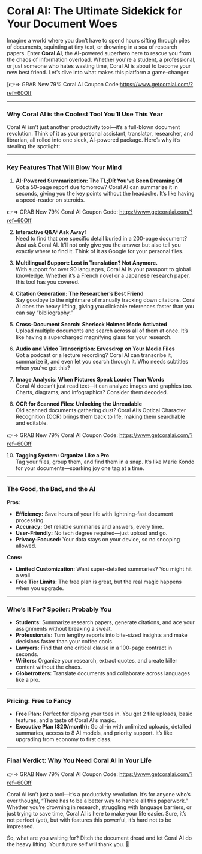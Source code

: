 # Coral AI: The Ultimate Sidekick for Your Document Woes

Imagine a world where you don’t have to spend hours sifting through piles of documents, squinting at tiny text, or drowning in a sea of research papers. Enter **Coral AI**, the AI-powered superhero here to rescue you from the chaos of information overload. Whether you're a student, a professional, or just someone who hates wasting time, Coral AI is about to become your new best friend. Let’s dive into what makes this platform a game-changer.

[👉⇒ GRAB New 79% Coral AI Coupon Code:https://www.getcoralai.com/?ref=60Off

---

### **Why Coral AI is the Coolest Tool You’ll Use This Year**

Coral AI isn’t just another productivity tool—it’s a full-blown document revolution. Think of it as your personal assistant, translator, researcher, and librarian, all rolled into one sleek, AI-powered package. Here’s why it’s stealing the spotlight:

---

### **Key Features That Will Blow Your Mind**

1. **AI-Powered Summarization: The TL;DR You’ve Been Dreaming Of**  
   Got a 50-page report due tomorrow? Coral AI can summarize it in seconds, giving you the key points without the headache. It’s like having a speed-reader on steroids.

👉⇒ GRAB New 79% Coral AI Coupon Code: https://www.getcoralai.com/?ref=60Off


2. **Interactive Q&A: Ask Away!**  
   Need to find that one specific detail buried in a 200-page document? Just ask Coral AI. It’ll not only give you the answer but also tell you exactly where to find it. Think of it as Google for your personal files.

3. **Multilingual Support: Lost in Translation? Not Anymore.**  
   With support for over 90 languages, Coral AI is your passport to global knowledge. Whether it’s a French novel or a Japanese research paper, this tool has you covered.

4. **Citation Generation: The Researcher’s Best Friend**  
   Say goodbye to the nightmare of manually tracking down citations. Coral AI does the heavy lifting, giving you clickable references faster than you can say “bibliography.”

5. **Cross-Document Search: Sherlock Holmes Mode Activated**  
   Upload multiple documents and search across all of them at once. It’s like having a supercharged magnifying glass for your research.

6. **Audio and Video Transcription: Eavesdrop on Your Media Files**  
   Got a podcast or a lecture recording? Coral AI can transcribe it, summarize it, and even let you search through it. Who needs subtitles when you’ve got this?

7. **Image Analysis: When Pictures Speak Louder Than Words**  
   Coral AI doesn’t just read text—it can analyze images and graphics too. Charts, diagrams, and infographics? Consider them decoded.

8. **OCR for Scanned Files: Unlocking the Unreadable**  
   Old scanned documents gathering dust? Coral AI’s Optical Character Recognition (OCR) brings them back to life, making them searchable and editable.

👉⇒ GRAB New 79% Coral AI Coupon Code: https://www.getcoralai.com/?ref=60Off
   

10. **Tagging System: Organize Like a Pro**  
   Tag your files, group them, and find them in a snap. It’s like Marie Kondo for your documents—sparking joy one tag at a time.

---

### **The Good, the Bad, and the AI**

**Pros:**  
- **Efficiency:** Save hours of your life with lightning-fast document processing.  
- **Accuracy:** Get reliable summaries and answers, every time.  
- **User-Friendly:** No tech degree required—just upload and go.  
- **Privacy-Focused:** Your data stays on your device, so no snooping allowed.  

**Cons:**  
- **Limited Customization:** Want super-detailed summaries? You might hit a wall.  
- **Free Tier Limits:** The free plan is great, but the real magic happens when you upgrade.  

---

### **Who’s It For? Spoiler: Probably You**

- **Students:** Summarize research papers, generate citations, and ace your assignments without breaking a sweat.  
- **Professionals:** Turn lengthy reports into bite-sized insights and make decisions faster than your coffee cools.  
- **Lawyers:** Find that one critical clause in a 100-page contract in seconds.  
- **Writers:** Organize your research, extract quotes, and create killer content without the chaos.  
- **Globetrotters:** Translate documents and collaborate across languages like a pro.  

---

### **Pricing: Free to Fancy**

- **Free Plan:** Perfect for dipping your toes in. You get 2 file uploads, basic features, and a taste of Coral AI’s magic.  
- **Executive Plan ($20/month):** Go all-in with unlimited uploads, detailed summaries, access to 8 AI models, and priority support. It’s like upgrading from economy to first class.  

---

### **Final Verdict: Why You Need Coral AI in Your Life**

👉⇒ GRAB New 79% Coral AI Coupon Code: https://www.getcoralai.com/?ref=60Off

Coral AI isn’t just a tool—it’s a productivity revolution. It’s for anyone who’s ever thought, “There has to be a better way to handle all this paperwork.” Whether you’re drowning in research, struggling with language barriers, or just trying to save time, Coral AI is here to make your life easier. Sure, it’s not perfect (yet), but with features this powerful, it’s hard not to be impressed.  

So, what are you waiting for? Ditch the document dread and let Coral AI do the heavy lifting. Your future self will thank you. 🚀
